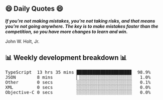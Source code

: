 ## 😄 Daily Quotes 😄

_**If you're not making mistakes, you're not taking risks, and that means you're not going anywhere. The key is to make mistakes faster than the competition, so you have more changes to learn and win.**_

John W. Holt, Jr.



## 📊 Weekly development breakdown 📊

<pre>TypeScript  13 hrs 35 mins ████████████████████▊  98.9%
JSON        8 mins         ▏░░░░░░░░░░░░░░░░░░░░   1.0%
Other       0 secs         ░░░░░░░░░░░░░░░░░░░░░   0.1%
XML         0 secs         ░░░░░░░░░░░░░░░░░░░░░   0.0%
Objective-C 0 secs         ░░░░░░░░░░░░░░░░░░░░░   0.0%</pre>